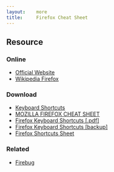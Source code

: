```yaml
---
layout:    more
title:     Firefox Cheat Sheet
---
```

<div class="content content-400">
    <div class="board board-326">
        <h2 class="board-title">Resource</h2>
        <div class="board-card">
            <h3 class="board-card-title">Online</h3>
            <ul>
                <li><a href="http://www.mozilla.com/firefox/">Official Website</a></li>
                <li><a href="http://en.wikipedia.org/wiki/Firefox">Wikipedia Firefox</a></li>
            </ul>
        </div>
        <div class="board-card">
            <h3 class="board-card-title">Download</h3>
            <ul>
                <li><a href="http://www.mozilla.org/support/firefox/keyboard">Keyboard Shortcuts</a></li>
                <li><a href="http://lesliefranke.com/files/reference/firefoxcheatsheet.html">MOZILLA FIREFOX CHEAT SHEET</a></li>
                <li><a href="http://websupportblog.wordpress.com/files/2006/10/firefox-shortcuts.pdf">Firefox Keyboard Shortcuts [.pdf]</a></li>
                <li><a href="/static/cs/firefox-shortcuts.pdf">Firefox Keyboard Shortcuts [backup]</a></li>
                <li><a href="http://www.mouserunner.com/FF_Shortcuts1Printable.html">Firefox Shortcuts Sheet</a></li>
            </ul>
        </div>
        <div class="board-card">
            <h3 class="board-card-title">Related</h3>
            <ul>
                <li><a href="/firebug" title="Firebug Cheat Sheet">Firebug</a></li>
            </ul>
        </div>
    </div>
</div>
